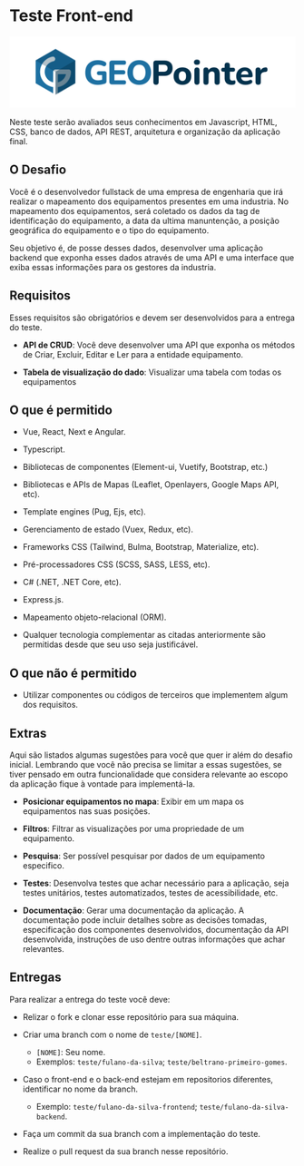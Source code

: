 # Teste Front-end

![GEOPointer](img/geopointer.png)

Neste teste serão avaliados seus conhecimentos em Javascript, HTML, CSS, banco de dados, API REST, arquitetura e organização da aplicação final.

## O Desafio

Você é o desenvolvedor fullstack de uma empresa de engenharia que irá realizar o mapeamento dos equipamentos presentes em uma industria. No mapeamento dos equipamentos, será coletado os dados da tag de identificação do equipamento, a data da ultima manuntenção, a posição geográfica do equipamento e o tipo do equipamento.

Seu objetivo é, de posse desses dados, desenvolver uma aplicação backend que exponha esses dados através de uma API e uma interface que exiba essas informações para os gestores da industria.

## Requisitos

Esses requisitos são obrigatórios e devem ser desenvolvidos para a entrega do teste.

* **API de CRUD**: Você deve desenvolver uma API que exponha os métodos de Criar, Excluir, Editar e Ler para a entidade equipamento.

* **Tabela de visualização do dado**: Visualizar uma tabela com todas os equipamentos

## O que é permitido

* Vue, React, Next e Angular.

* Typescript.

* Bibliotecas de componentes (Element-ui, Vuetify, Bootstrap, etc.)

* Bibliotecas e APIs de Mapas (Leaflet, Openlayers, Google Maps API, etc).

* Template engines (Pug, Ejs, etc).

* Gerenciamento de estado (Vuex, Redux, etc).

* Frameworks CSS (Tailwind, Bulma, Bootstrap, Materialize, etc).

* Pré-processadores CSS (SCSS, SASS, LESS, etc).

* C# (.NET, .NET Core, etc).

* Express.js.

* Mapeamento objeto-relacional (ORM).

* Qualquer tecnologia complementar as citadas anteriormente são permitidas desde que seu uso seja justificável.

## O que não é permitido

* Utilizar componentes ou códigos de terceiros que implementem algum dos requisitos.

## Extras

Aqui são listados algumas sugestões para você que quer ir além do desafio inicial. Lembrando que você não precisa se limitar a essas sugestões, se tiver pensado em outra funcionalidade que considera relevante ao escopo da aplicação fique à vontade para implementá-la.

* **Posicionar equipamentos no mapa**: Exibir em um mapa os equipamentos nas suas posições.

* **Filtros**: Filtrar as visualizações por uma propriedade de um equipamento.

* **Pesquisa**: Ser possível pesquisar por dados de um equipamento especifico.

* **Testes**: Desenvolva testes que achar necessário para a aplicação, seja testes unitários, testes automatizados, testes de acessibilidade, etc.

* **Documentação**: Gerar uma documentação da aplicação. A documentação pode incluir detalhes sobre as decisões tomadas, especificação dos componentes desenvolvidos, documentação da API desenvolvida, instruções de uso dentre outras informações que achar relevantes.

## Entregas

Para realizar a entrega do teste você deve:

* Relizar o fork e clonar esse repositório para sua máquina.
  
* Criar uma branch com o nome de `teste/[NOME]`.
  * `[NOME]`: Seu nome.
  * Exemplos: `teste/fulano-da-silva`; `teste/beltrano-primeiro-gomes`.

* Caso o front-end e o back-end estejam em repositorios diferentes, identificar no nome da branch.
  * Exemplo: `teste/fulano-da-silva-frontend`; `teste/fulano-da-silva-backend`.
  
* Faça um commit da sua branch com a implementação do teste.
  
* Realize o pull request da sua branch nesse repositório.